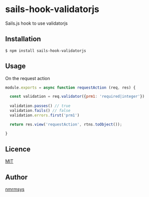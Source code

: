 sails-hook-validatorjs
====
Sails.js hook to use validatorjs

## Installation
```
$ npm install sails-hook-validatorjs
```

## Usage
On the request action
```javascript
module.exports = async function requestAction (req, res) {

  const validation = req.validator({prm1: 'required|integer'})
  
  validation.passes() // true
  validation.fails() // false
  validation.errors.first('prm1')

  return res.view('requestAction', rtns.toObject());

}
```

## Licence

[MIT](http://opensource.org/licenses/mit-license.php)

## Author

[nmrmsys](https://github.com/nmrmsys)